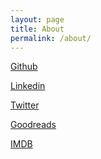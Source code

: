 ```yaml
---
layout: page
title: About
permalink: /about/
---
```



<a href="https://github.com/daveveitch" target="_blank" rel="noopener">Github</a>

<a href="https://www.linkedin.com/in/dveitch/" target="_blank" rel="noopener">Linkedin</a>

<a href="https://twitter.com/daveveitch" target="_blank" rel="noopener">Twitter</a>

<a href="https://www.goodreads.com/user/show/18825813-david-veitch" target="_blank" rel="noopener">Goodreads</a>

<a href="http://www.imdb.com/user/ur83957353/?ref_=nv_usr_prof_2">IMDB</a>

